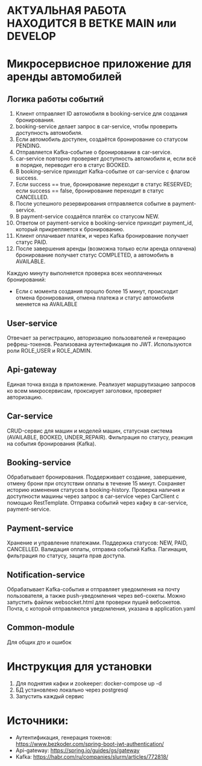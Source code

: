 # АКТУАЛЬНАЯ РАБОТА НАХОДИТСЯ В ВЕТКЕ MAIN или DEVELOP

# Микросервисное приложение для аренды автомобилей
## Логика работы событий
1. Клиент отправляет ID автомобиля в booking-service для создания бронирования.
2. booking-service делает запрос в car-service, чтобы проверить доступность автомобиля.
3. Если автомобиль доступен, создаётся бронирование со статусом PENDING.
4. Отправляется Kafka-событие о бронировании в car-service.
5. car-service повторно проверяет доступность автомобиля и, если всё в порядке, переводит его в статус BOOKED.
6. В booking-service приходит Kafka-событие от car-service с флагом success.
7. Если success == true, бронирование переходит в статус RESERVED; если success == false, бронирование переходит в статус CANCELLED.
8. После успешного резервирования отправляется событие в payment-service.
9. В payment-service создаётся платёж со статусом NEW.
10. Ответом от payment-service в booking-service приходит payment_id, который прикрепляется к бронированию.
11. Клиент оплачивает платёж, и через Kafka бронирование получает статус PAID.
12. После завершения аренды (возможна только если аренда оплачена) бронирование получает статус COMPLETED, а автомобиль в AVAILABLE.

Каждую минуту выполняется проверка всех неоплаченных бронирований:
- Если с момента создания прошло более 15 минут, происходит отмена бронирования, отмена платежа и статус автомобиля меняется на AVAILABLE

## User-service
Отвечает за регистрацию, авторизацию пользователей и генерацию рефреш-токенов.
Реализована аутентификация по JWT.
Используются роли ROLE_USER и ROLE_ADMIN.

## Api-gateway
Единая точка входа в приложение.
Реализует маршрутизацию запросов ко всем микросервисам, проксирует заголовки, проверяет авторизацию.

## Car-service
CRUD-сервис для машин и моделей машин, статусная система (AVAILABLE, BOOKED, UNDER_REPAIR).
Фильтрация по статусу, реакция на события бронирования (Kafka).

## Booking-service
Обрабатывает бронирования.
Поддерживает создание, завершение, отмену брони при отсутствии оплаты в течение 15 минут.
Сохраняет историю изменения статусов в booking-history.
Проверка наличия и доступности машины через запрос в car-service через CarClient с помощью RestTemplate.
Отправка событий через кафку в car-service, payment-service.

## Payment-service
Хранение и управление платежами.
Поддержка статусов: NEW, PAID, CANCELLED.
Валидация оплаты, отправка событий Kafka.
Пагинация, фильтрация по статусу, защита прав доступа.

## Notification-service
Обрабатывает Kafka-события и отправляет уведомления на почту пользователя, а также push-уведомления через веб-сокеты.
Можно запустить файлик websocket.html для проверки пушей вебсокетов.
Почта, с которой отправляются уведомления, указана в application.yaml

## Common-module
Для общих дто и ошибок

# Инструкция для установки
1) Для поднятия кафки и zookeeper: docker-compose up -d 
2) БД установлено локально через postgresql
3) Запустить каждый сервис

# Источники:
- Аутентификация, генерация токенов: https://www.bezkoder.com/spring-boot-jwt-authentication/
- Api-gateway: https://spring.io/guides/gs/gateway
- Kafka: https://habr.com/ru/companies/slurm/articles/772818/
